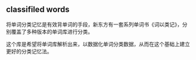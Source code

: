 ## classifiled words


将单词分类记忆是有效背单词的手段，新东方有一套系列单词书《词以类记》，分别覆盖了多种版本的单词库进行分类。

这个库是希望将单词库解析出来，以数据化单词分类数据，从而在这个基础上建立更好的分类记忆法。


